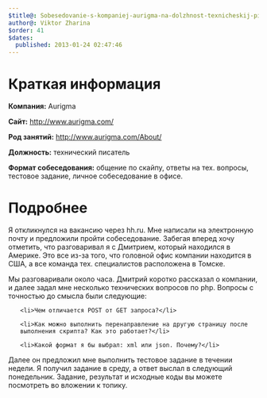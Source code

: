 ```yaml
---
$title@: Sobesedovanie-s-kompaniej-aurigma-na-dolzhnost-texnicheskij-pisatel
author@: Viktor Zharina
$order: 41
$dates:
  published: 2013-01-24 02:47:46
---
```

<h1>Краткая информация</h1>

<strong>Компания:</strong> Aurigma

<strong>Сайт:</strong> http://www.aurigma.com/

<strong>Род занятий:</strong> http://www.aurigma.com/About/

<strong>Должность:</strong> технический писатель

<strong>Формат собеседования:</strong> общение по скайпу, ответы на тех. вопросы, тестовое задание, личное собеседование в офисе.



<h1>Подробнее</h1>

Я откликнулся на вакансию через hh.ru. Мне написали на электронную почту и предложили пройти собеседование. Забегая вперед хочу отметить, что разговаривал я с Дмитрием, который находился в Америке. Это все из-за того, что головной офис компании находится в США, а все команда тех. специалистов расположена в Томске.

Мы разговаривали около часа. Дмитрий коротко рассказал о компании, и далее задал мне несколько технических вопросов по php. Вопросы с точностью до смысла были следующие:

<ul>

	<li>Чем отличается POST от GET запроса?</li>

	<li>Как можно выполнить перенаправление на другую страницу после выполнения скрипта? Как это работает?</li>

	<li>Какой формат я бы выбрал: xml или json. Почему?</li>

</ul>



Далее он предложил мне выполнить тестовое задание в течении недели. Я получил задание в среду, а ответ выслал в следующий понедельник. Задание, результат и исходные коды вы можете посмотреть во вложении к топику.